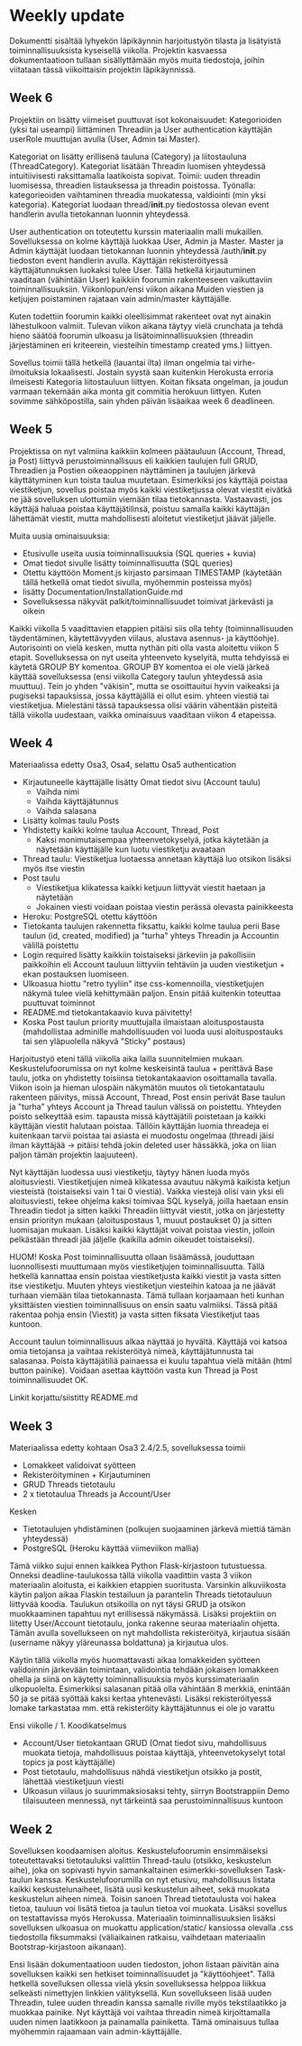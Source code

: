 # Weekly update

Dokumentti sisältää lyhyekön läpikäynnin harjoitustyön tilasta ja lisätyistä toiminnallisuuksista kyseisellä viikolla. Projektin kasvaessa dokumentaatioon tullaan sisällyttämään myös muita tiedostoja, joihin viitataan tässä viikoittaisin projektin läpikäynnissä.

## Week 6

Projektiin on lisätty viimeiset puuttuvat isot kokonaisuudet: Kategorioiden (yksi tai useampi) liittäminen Threadiin ja User authentication käyttäjän userRole muuttujan avulla (User, Admin tai Master).

Kategoriat on lisätty erillisenä tauluna (Category) ja liitostauluna (ThreadCategory). Kategoriat lisätään Threadin luomisen yhteydessä intuitiivisesti raksittamalla laatikoista sopivat. Toimii: uuden threadin luomisessa, threadien listauksessa ja threadin poistossa. Työnalla: kategorieoiden vaihtaminen threadia muokatessa, valdiointi (min yksi kategoria). Kategoriat luodaan thread/__init__.py tiedostossa olevan event handlerin avulla tietokannan luonnin yhteydessä.

User authentication on toteutettu kurssin materiaalin malli mukaillen. Sovelluksessa on kolme käyttäjä luokkaa User, Admin ja Master. Master ja Admin käyttäjät luodaan tietokannan luonnin yhteydessä /auth/__init__.py tiedoston event handlerin avulla. Käyttäjän rekisteröityessä käyttäjätunnuksen luokaksi tulee User. Tällä hetkellä kirjautuminen vaaditaan (vähintään User) kaikkiin foorumin rakenteeseen vaikuttaviin toiminnallisuuksiin. Viikonlopun/ensi viikon aikana Muiden viestien ja ketjujen poistaminen rajataan vain admin/master käyttäjälle.

Kuten todettiin foorumin kaikki oleellisimmat rakenteet ovat nyt ainakin lähestulkoon valmiit. Tulevan viikon aikana täytyy vielä crunchata ja tehdä hieno säätöä foorumin ulkoasu ja lisätoiminnallisuuksien (threadin järjestäminen eri kriteerein, viesteihin timestamp created yms.) liittyen.

Sovellus toimii tällä hetkellä (lauantai ilta) ilman ongelmia tai virhe-ilmoituksia lokaalisesti. Jostain syystä saan kuitenkin Herokusta erroria ilmeisesti Kategoria liitostauluun liittyen. Koitan fiksata ongelman, ja joudun varmaan tekemään aika monta git commitia herokuun liittyen. Kuten sovimme sähköpostilla, sain yhden päivän lisäaikaa week 6 deadlineen.  



## Week 5

Projektissa on nyt valmiina kaikkiin kolmeen päätauluun (Account, Thread, ja Post) liittyvä perustoiminnallisuus eli kaikkien taulujen full GRUD, Threadien ja Postien oikeaoppinen näyttäminen ja taulujen järkevä käyttätyminen kun toista taulua muutetaan. Esimerkiksi jos käyttäjä poistaa viestiketjun, sovellus poistaa myös kaikki viestiketjussa olevat viestit eivätkä ne jää sovelluksen ulottumiin viemään tilaa tietokannasta. Vastaavasti, jos käyttäjä haluaa poistaa käyttäjätilinsä, poistuu samalla kaikki käyttäjän lähettämät viestit, mutta mahdollisesti aloitetut viestiketjut jäävät jäljelle.

Muita uusia ominaisuuksia:
* Etusivulle useita uusia toiminnallisuuksia (SQL queries + kuvia)
* Omat tiedot sivulle lisätty toiminnallisuutta (SQL queries)
* Otettu käyttöön Moment.js kirjasto parsimaan TIMESTAMP (käytetään tällä hetkellä omat tiedot sivulla, myöhemmin posteissa myös)
* lisätty Documentation/InstallationGuide.md
* Sovelluksessa näkyvät palkit/toiminnallisuudet toimivat järkevästi ja oikein

Kaikki viikolla 5 vaadittavien etappien pitäisi siis olla tehty (toiminnallisuuden täydentäminen, käytettävyyden viilaus, alustava asennus- ja käyttöohje). Autorisointi on vielä kesken, mutta nythän piti olla vasta aloitettu viikon 5 etapit.
Sovelluksessa on nyt useita yhteenveto kyselyitä, mutta tehdyissä ei käytetä GROUP BY komentoa. GROUP BY komentoa ei ole vielä järkeä käyttää sovelluksessa (ensi viikolla Category taulun yhteydessä asia muuttuu). Tein jo yhden "väkisin", mutta se osoittauitui hyvin vaikeaksi ja pugiseksi tapauksissa, jossa käyttäjällä ei ollut esim. yhteen viestiä tai viestiketjua. Mielestäni tässä tapauksessa olisi väärin vähentään pisteitä tällä viikolla uudestaan, vaikka ominaisuus vaaditaan viikon 4 etapeissa.



## Week 4

Materiaalissa edetty Osa3, Osa4, selattu Osa5 authentication
* Kirjautuneelle käyttäjälle lisätty Omat tiedot sivu (Account taulu)
  * Vaihda nimi
  * Vaihda käyttäjätunnus
  * Vaihda salasana
* Lisätty kolmas taulu Posts
* Yhdistetty kaikki kolme taulua Account, Thread, Post
  * Kaksi monimutaisempaa yhteenvetokyselyä, jotka käytetään ja näytetään käyttäjälle kun luotu viestiketju avaataan
* Thread taulu: Viestiketjua luotaessa annetaan käyttäjä luo otsikon lisäksi myös itse viestin
* Post taulu
  * Viestiketjua klikatessa kaikki ketjuun liittyvät viestit haetaan ja näytetään
  * Jokainen viesti voidaan poistaa viestin perässä olevasta painikkeesta
* Heroku: PostgreSQL otettu käyttöön
* Tietokanta taulujen rakennetta fiksattu, kaikki kolme taulua perii Base taulun (id, created, modified) ja "turha" yhteys Threadin ja Accountin välillä poistettu
* Login required lisätty kaikkiin toistaiseksi järkeviin ja pakollisiin paikkoihin eli Account tauluun liittyviin tehtäviin ja uuden viestiketjun + ekan postauksen luomiseen.
* Ulkoasua hiottu "retro tyyliin" itse css-komennoilla, viestiketjujen näkymä tulee vielä kehittymään paljon. Ensin pitää kuitenkin toteuttaa puuttuvat toiminnot
* README.md tietokantakaavio kuva päivitetty!
* Koska Post taulun priority muuttujalla ilmaistaan aloituspostausta (mahdollistaa adminille mahdollisuuden voi luoda uusi aloituspostauks tai sen yläpuolella näkyvä "Sticky" postaus)


Harjoitustyö eteni tällä viikolla aika lailla suunnitelmien mukaan. Keskustelufoorumissa on nyt kolme keskeisintä taulua + perittävä Base taulu, jotka on yhdistetty toisiinsa tietokantakaavion osoittamalla tavalla. Viikon isoin ja hieman ulospäin näkymätön muutos oli tietokantataulu rakenteen päivitys, missä Account, Thread, Post ensin perivät Base taulun ja "turha" yhteys Account ja Thread taulun välissä on poistettu. Yhteyden poisto selkeyttää esim. tapausta missä käyttäjätili poistetaan ja kaikki käyttäjän viestit halutaan poistaa. Tällöin käyttäjän luomia threadeja ei kuitenkaan tarvii poistaa tai asiasta ei muodostu ongelmaa (threadi jäisi ilman käyttäjää -> pitäisi tehdä jokin deleted user hässäkkä, joka on liian paljon tämän projektin laajuuteen).

Nyt käyttäjän luodessa uusi viestiketju, täytyy hänen luoda myös aloitusviesti. Viestiketjujen nimeä klikatessa avautuu näkymä kaikista ketjun viesteistä (toistaiseksi vain 1 tai 0 viestiä). Vaikka viestejä olisi vain yksi eli aloitusviesti, tekee ohjelma kaksi toimivaa SQL kyselyä, joilla haetaan ensin Threadin tiedot ja sitten kaikki Threadiin liittyvät viestit, jotka on järjestetty ensin priorityn mukaan (aloituspostaus 1, muuut postaukset 0) ja sitten luomisajan mukaan. Lisäksi kaikki käyttäjät voivat poistaa viestin, jolloin pelkästään threadi jää jäljelle (kaikilla admin oikeudet toistaiseksi).

HUOM! Koska Post toiminnallisuutta ollaan lisäämässä, jouduttaan luonnollisesti muuttumaan myös viestiketjujen toiminnallisuutta. Tällä hetkellä kannattaa ensin poistaa viestiketjusta kaikki viestit ja vasta sitten itse viestiketju. Muuten yhteys viestiketjun viesteihin katoaa ja ne jäävät turhaan viemään tilaa tietokannasta. Tämä tullaan korjaamaan heti kunhan yksittäisten viestien toiminnallisuus on ensin saatu valmiiksi. Tässä pitää rakentaa pohja ensin (Viestit) ja vasta sitten fiksata Viestiketjut taas kuntoon.

Account taulun toiminnallisuus alkaa näyttää jo hyvältä. Käyttäjä voi katsoa omia tietojansa ja vaihtaa rekisteröityä nimeä, käyttäjätunnusta tai salasanaa. Poista käyttäjätiliä painaessa ei kuulu tapahtua vielä mitään (html button painike). Voidaan asettaa käyttöön vasta kun Thread ja Post toiminnallisuudet OK.


Linkit korjattu/siistitty README.md


## Week 3

Materiaalissa edetty kohtaan Osa3 2.4/2.5, sovelluksessa toimii
* Lomakkeet validoivat syötteen
* Rekisteröityminen + Kirjautuminen
* GRUD Threads tietotaulu
* 2 x tietotaulua Threads ja Account/User

Kesken
* Tietotaulujen yhdistäminen (polkujen suojaaminen järkevä miettiä tämän yhteydessä)
* PostgreSQL (Heroku käyttää viimeviikon mallia)


Tämä viikko sujui ennen kaikkea Python Flask-kirjastoon tutustuessa. Onneksi deadline-taulukossa tällä viikolla vaadittiin vasta 3 viikon materiaalin aloitusta, ei kaikkien etappien suoritusta. Varsinkin alkuviikosta käytin paljon aikaa Flaskin testailuun ja parantelin Threads tietotauluun liittyvää koodia. Taulukun otsikoilla on nyt täysi GRUD ja otsikon muokkaaminen tapahtuu nyt erillisessä näkymässä. Lisäksi projektiin on liitetty User/Account tietotaulu, jonka rakenne seuraa materiaalin ohjetta. Tämän avulla sovellukseen on nyt mahdollista rekisteröityä, kirjautua sisään (username näkyy yläreunassa boldattuna) ja kirjautua ulos.

Käytin tällä viikolla myös huomattavasti aikaa lomakkeiden syötteen validoinnin järkevään toimintaan, validointia tehdään jokaisen lomakkeen ohella ja siinä on käytetty toiminnallisuuksia myös kurssimateriaalin ulkopuolelta. Esimerkiksi salasanan pitää olla vähintään 8 merkkiä, enintään 50 ja se pitää syöttää kaksi kertaa yhtenevästi. Lisäksi rekisteröityessä lomake tarkastataa mm. että rekisteröity käyttäjätunnus ei ole jo varattu

Ensi viikolle / 1. Koodikatselmus
* Account/User tietokantaan GRUD (Omat tiedot sivu, mahdollisuus muokata tietoja, mahdollisuus poistaa käyttäjä, yhteenvetokyselyt total topics ja post käyttäjälle)
* Post tietotaulu, mahdollisuus nähdä viestiketjun otsikko ja postit, lähettää viestiketjuun viesti
* Ulkoasun viilaus jo suurimmaksiosaksi tehty, siirryn Bootstrappiin Demo tilaisuuteen mennessä, nyt tärkeintä saa perustoiminnallisuus kuntoon





## Week 2

Sovelluksen koodaamisen aloitus. Keskustelufoorumin ensimmäiseksi toteutettavaksi tietotauluksi valittiin Thread-taulu (otsikko, keskustelun aihe), joka on sopivasti hyvin samankaltainen esimerkki-sovelluksen Task-taulun kanssa. Keskustelufoorumilla on nyt etusivu, mahdollisuus listata kaikki keskustelunaiheet, lisätä uusi keskustelun aiheet, sekä muokata keskustelun aiheen nimeä. Toisin sanoen Thread tietotaulusta voi hakea tietoa, tauluun voi lisätä tietoa ja taulun tietoa voi muokata. Lisäksi sovellus on testattavissa myös Herokussa. Materiaalin toiminnallisuuksien lisäksi sovelluksen ulkoasua on muokattu application/static/ kansiossa olevalla .css tiedostolla fiksummaksi (väliaikainen ratkaisu, vaihdetaan materiaalin Bootstrap-kirjastoon aikanaan).

Ensi lisään dokumentaatioon uuden tiedoston, johon listaan päivitän aina sovelluksen kaikki sen hetkiset toiminnallisuudet ja "käyttöohjeet". Tällä hetkellä sovelluksen ollessa vielä yksin sovelluksessa helppoa liikkua selkeästi nimettyjen linkkien välityksellä. Kun sovellukseen lisää uuden Threadin, tulee uuden threadin kanssa samalle riville myös tekstilaatikko ja muokkaa painike. Nyt käyttäjä voi vaihtaa threadin nimeä kirjoittamalla uuden nimen laatikkoon ja painamalla painiketta. Tämä ominaisuus tullaa myöhemmin rajaamaan vain admin-käyttäjälle.   

